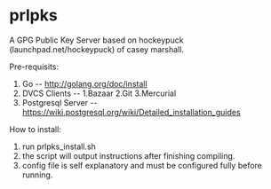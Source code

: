 prlpks
======

A GPG Public Key Server based on hockeypuck (launchpad.net/hockeypuck) of casey marshall.

Pre-requisits:

1. Go -- http://golang.org/doc/install
2. DVCS Clients -- 1.Bazaar 2.Git 3.Mercurial
3. Postgresql Server -- https://wiki.postgresql.org/wiki/Detailed_installation_guides


How to install:

1. run prlpks_install.sh
2. the script will output instructions after finishing compiling.
3. config file is self explanatory and must be configured fully before running.






